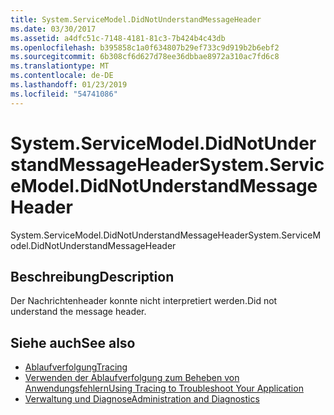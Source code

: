 ```yaml
---
title: System.ServiceModel.DidNotUnderstandMessageHeader
ms.date: 03/30/2017
ms.assetid: a4dfc51c-7148-4181-81c3-7b424b4c43db
ms.openlocfilehash: b395858c1a0f634807b29ef733c9d919b2b6ebf2
ms.sourcegitcommit: 6b308cf6d627d78ee36dbbae8972a310ac7fd6c8
ms.translationtype: MT
ms.contentlocale: de-DE
ms.lasthandoff: 01/23/2019
ms.locfileid: "54741086"
---
```

# <a name="systemservicemodeldidnotunderstandmessageheader"></a><span data-ttu-id="bb88a-102">System.ServiceModel.DidNotUnderstandMessageHeader</span><span class="sxs-lookup"><span data-stu-id="bb88a-102">System.ServiceModel.DidNotUnderstandMessageHeader</span></span>
<span data-ttu-id="bb88a-103">System.ServiceModel.DidNotUnderstandMessageHeader</span><span class="sxs-lookup"><span data-stu-id="bb88a-103">System.ServiceModel.DidNotUnderstandMessageHeader</span></span>  
  
## <a name="description"></a><span data-ttu-id="bb88a-104">Beschreibung</span><span class="sxs-lookup"><span data-stu-id="bb88a-104">Description</span></span>  
 <span data-ttu-id="bb88a-105">Der Nachrichtenheader konnte nicht interpretiert werden.</span><span class="sxs-lookup"><span data-stu-id="bb88a-105">Did not understand the message header.</span></span>  
  
## <a name="see-also"></a><span data-ttu-id="bb88a-106">Siehe auch</span><span class="sxs-lookup"><span data-stu-id="bb88a-106">See also</span></span>
- [<span data-ttu-id="bb88a-107">Ablaufverfolgung</span><span class="sxs-lookup"><span data-stu-id="bb88a-107">Tracing</span></span>](../../../../../docs/framework/wcf/diagnostics/tracing/index.md)
- [<span data-ttu-id="bb88a-108">Verwenden der Ablaufverfolgung zum Beheben von Anwendungsfehlern</span><span class="sxs-lookup"><span data-stu-id="bb88a-108">Using Tracing to Troubleshoot Your Application</span></span>](../../../../../docs/framework/wcf/diagnostics/tracing/using-tracing-to-troubleshoot-your-application.md)
- [<span data-ttu-id="bb88a-109">Verwaltung und Diagnose</span><span class="sxs-lookup"><span data-stu-id="bb88a-109">Administration and Diagnostics</span></span>](../../../../../docs/framework/wcf/diagnostics/index.md)
